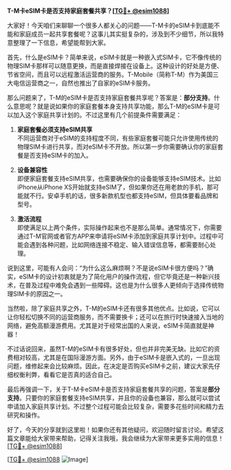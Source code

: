 **T-M卡eSIM卡是否支持家庭套餐共享？[[TG💪+ @esim1088](https://t.me/s/esim1088)]**

大家好！今天咱们来聊聊一个很多人都关心的问题——T-M卡的eSIM卡到底能不能和家庭成员一起共享套餐呢？这事儿其实挺复杂的，涉及到不少细节，所以我特意整理了一下信息，希望能帮到大家。

首先，什么是eSIM卡？简单来说，eSIM卡就是一种嵌入式SIM卡，它不像传统的物理SIM卡那样可以随意更换，而是直接焊接在设备上。这种设计的好处是方便、节省空间，而且可以远程激活运营商的服务。T-Mobile（简称T-M）作为美国三大电信运营商之一，自然也推出了自家的eSIM卡服务。

那么问题来了，T-M的eSIM卡是否支持家庭套餐共享呢？答案是：**部分支持**。什么意思呢？就是说如果你的家庭套餐本身支持共享功能，那么T-M的eSIM卡是可以加入这个家庭共享计划的。不过这里有几个前提条件需要满足：

1. **家庭套餐必须支持eSIM共享**  
   不同运营商对于eSIM的支持程度不同，有些家庭套餐可能只允许使用传统的物理SIM卡进行共享，而对eSIM卡不开放。所以第一步你需要确认你的家庭套餐是否支持eSIM卡的加入。

2. **设备兼容性**  
   即便家庭套餐支持eSIM共享，也需要确保你的设备能够支持eSIM技术。比如iPhone从iPhone XS开始就支持eSIM了，但如果你还在用老款的手机，那可能就不行。安卓手机的话，很多新款机型也都支持eSIM，但具体要看品牌和型号。

3. **激活流程**  
   即使满足以上两个条件，实际操作起来也不是那么简单。通常情况下，你需要通过T-M官网或者官方APP来申请将eSIM卡添加到家庭共享计划中。过程中可能会遇到各种问题，比如网络连接不稳定、输入错误信息等，都需要耐心处理。

说到这里，可能有人会问：“为什么这么麻烦啊？不是说eSIM卡很方便吗？”确实，eSIM卡的设计初衷就是为了简化用户的操作流程，但它毕竟还是一种新兴技术，在普及过程中难免会遇到一些障碍。这也是为什么很多人更倾向于选择传统物理SIM卡的原因之一。

当然啦，除了家庭共享之外，T-M的eSIM卡还有很多其他优点。比如说，它可以让你轻松切换不同的运营商服务，而不需要换卡；还可以在旅行时快速接入当地的网络，避免高额漫游费用。尤其是对于经常出国的人来说，eSIM卡简直就是神器！

不过话说回来，虽然T-M的eSIM卡有很多好处，但也并非完美无缺。比如它的资费相对较高，尤其是在国际漫游方面。另外，由于eSIM卡是嵌入式的，一旦出现问题，维修起来会比较麻烦。因此，在决定是否购买eSIM卡之前，建议大家先仔细权衡利弊，看看它是否真的适合自己。

最后再强调一下，关于T-M卡eSIM卡是否支持家庭套餐共享的问题，答案是**部分支持**。只要你的家庭套餐支持eSIM共享，并且你的设备也兼容，那么就可以尝试申请加入家庭共享计划。不过整个过程可能会比较复杂，需要多花些时间和精力去研究和操作。

好了，今天的分享就到这里啦！如果你还有其他疑问，欢迎随时留言讨论。希望这篇文章能给大家带来帮助，记得关注我哦，我会继续为大家带来更多实用的信息！[[TG💪+ @esim1088](https://t.me/s/esim1088)]

[[TG💪+ @esim1088](https://t.me/s/esim1088) ![Image](https://i.postimg.cc/4NQfJmqS/Snipaste-2025-05-13-00-14-12.png)]